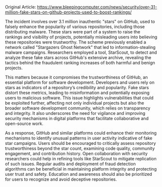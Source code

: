 Original Article: https://www.bleepingcomputer.com/news/security/over-31-million-fake-stars-on-github-projects-used-to-boost-rankings/

The incident involves over 3.1 million inauthentic "stars" on GitHub, used to falsely enhance the popularity of various repositories, including those distributing malware. These stars were part of a system to raise the rankings and visibility of projects, potentially misleading users into believing these repositories were trustworthy. The scheme previously enabled a network called "Stargazers Ghost Network" that led to information-stealing malware campaigns. Researchers employed a tool, StarScout, to detect and analyze these fake stars across GitHub's extensive archive, revealing the tactics behind the fraudulent ranking increases of both harmful and benign projects.

This matters because it compromises the trustworthiness of GitHub, an essential platform for software development. Developers and users rely on stars as indicators of a repository’s credibility and popularity. Fake stars distort these metrics, leading to misinformation and potentially exposing users to malicious software. This issue highlights vulnerabilities that could be exploited further, affecting not only individual projects but also the broader software development community, which relies on transparency and integrity. It also underscores the need for vigilance and improving security mechanisms in digital platforms that facilitate collaborative and open-source work.

As a response, GitHub and similar platforms could enhance their monitoring mechanisms to identify unusual patterns in user activity indicative of fake star campaigns. Users should be encouraged to critically assess repository trustworthiness beyond the star count, examining code quality, community engagement, and contribution history. Open collaboration with security researchers could help in refining tools like StarScout to mitigate replication of such issues. Regular audits and deployment of fraud detection algorithms can be beneficial in maintaining platform integrity and protecting user trust and safety. Education and awareness should also be prioritized for users to recognize and avoid deceptive repositories.